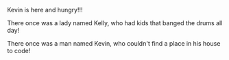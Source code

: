 Kevin is here and hungry!!! 

There once was a lady named Kelly, who had kids that banged the drums all day!

There once was a man named Kevin, who couldn't find a place in his house to code!
